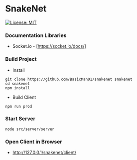 # SnakeNet

[![License: MIT](https://img.shields.io/badge/License-MIT-blue.svg)](./LICENSE)

### Documentation Libraries ###
* Socket.io - [https://socket.io/docs/]

### Build Project ###
* Install
```
git clone https://github.com/BasicMan01/snakenet snakenet
cd snakenet
npm install
```

* Build Client
```
npm run prod
```

### Start Server ###
```
node src/server/server
```

### Open Client in Browser ###
* http://127.0.0.1/snakenet/client/